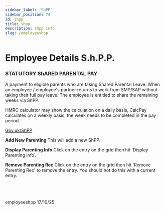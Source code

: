 ```yaml
---
sidebar_label: 'ShPP'
sidebar_position: 74
id: shpp
title: shpp
description: shpp info
slug: /employeeshpp 
---
```


# Employee Details S.h.P.P.

### STATUTORY ShARED PARENTAL PAY

A payment to eligible parents who are taking Shared Parental Leave.
When an employee / employee's partner returns to work from SMP/SAP  without taking their full pay leave. The employee is entitled to share the remaining weeks via ShPP.

HMRC calculator may show the calculation on a daily basis, CalcPay calculates on a weekly basis, the week needs to be completed in the pay period.

<!-- [Gov.uk/ShPP](https://www.gov.uk/shared-parental-leave-and-pay){:target="_blank"} -->
<a href="https://www.gov.uk/shared-parental-leave-and-pay" target="_blank" rel="noopener noreferrer">Gov.uk/ShPP</a>

**Add New Parenting** 
This will add a new ShPP.

**Display Parenting Info** 
Click on the entry on the grid then hit 'Display Parenting Info'.

**Remove Parenting Rec**
Click on the entry on the grid then hit 'Remove Parenting Rec' to remove the entry.
You should not do this with a current entry.
<br/>
<br/>
<br/>
<br/>
<br/>
employeeshpp 17/10/25
